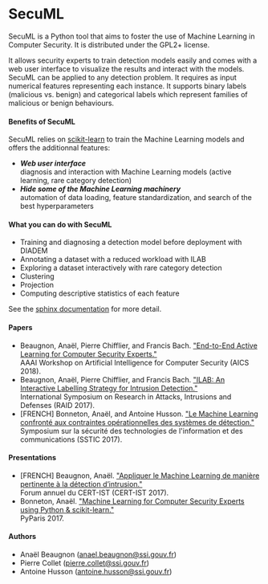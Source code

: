 # SecuML
SecuML is a Python tool that aims to foster the use of Machine Learning in Computer Security. It is distributed under the GPL2+ license.

It allows security experts to train detection models easily and comes with a web user interface to visualize the results and interact with the models.
SecuML can be applied to any detection problem. It requires as input numerical features representing each instance.
It supports binary labels (malicious vs. benign) and categorical labels which represent families of malicious or benign behaviours.

#### Benefits of SecuML
SecuML relies on [scikit-learn](https://www.scikit-learn.org/stable/index.html) to train the Machine Learning models
and offers the additionnal features:
* **_Web user interface_**   
  diagnosis and interaction with Machine Learning models (active learning, rare category detection)
* **_Hide some of the Machine Learning machinery_**   
  automation of data loading, feature standardization, and search of the best hyperparameters

#### What you can do with SecuML
* Training and diagnosing a detection model before deployment with DIADEM
* Annotating a dataset with a reduced workload with ILAB
* Exploring a dataset interactively with rare category detection
* Clustering
* Projection
* Computing descriptive statistics of each feature

See the [sphinx documentation](https://anssi-fr.github.io/SecuML/) for more detail.

#### Papers
* Beaugnon, Anaël, Pierre Chifflier, and Francis Bach. ["End-to-End Active Learning for Computer Security Experts."](https://www.ssi.gouv.fr/uploads/2018/02/end-to-end-active-learning-for-computer-security-experts_abeaugnon_pchifflier_fbach_anssi_inria.pdf)   
AAAI Workshop on Artificial Intelligence for Computer Security (AICS 2018).
* Beaugnon, Anaël, Pierre Chifflier, and Francis Bach. ["ILAB: An Interactive Labelling Strategy for Intrusion Detection."](https://www.ssi.gouv.fr/uploads/2017/09/ilab_beaugnonchifflierbach_raid2017.pdf)   
International Symposium on Research in Attacks, Intrusions and Defenses (RAID 2017).
* [FRENCH] Bonneton, Anaël, and Antoine Husson. ["Le Machine Learning confronté aux contraintes opérationnelles des systèmes de détection."](https://www.sstic.org/media/SSTIC2017/SSTIC-actes/le_machine_learning_confront_aux_contraintes_oprat/SSTIC2017-Article-le_machine_learning_confront_aux_contraintes_oprationnelles_des_systmes_de_dtection-bonneton_husson.pdf)   
Symposium sur la sécurité des technologies de l'information et des communications (SSTIC 2017).

#### Presentations
* [FRENCH] Beaugnon, Anaël. ["Appliquer le Machine Learning de manière pertinente à la détection d’intrusion."](https://www.cert-ist.com/pub/files/Forum2017-03-Anael_Beaugnon-Machine-Learning.pdf)   
Forum annuel du CERT-IST (CERT-IST 2017).
* Bonneton, Anaël. ["Machine Learning for Computer Security Experts using Python & scikit-learn."](http://pyparis.org/talks.html#39d62c68337f89d3c879fff02b88e23b)   
PyParis 2017.

#### Authors
* Anaël Beaugnon (anael.beaugnon@ssi.gouv.fr)
* Pierre Collet (pierre.collet@ssi.gouv.fr)
* Antoine Husson (antoine.husson@ssi.gouv.fr)

